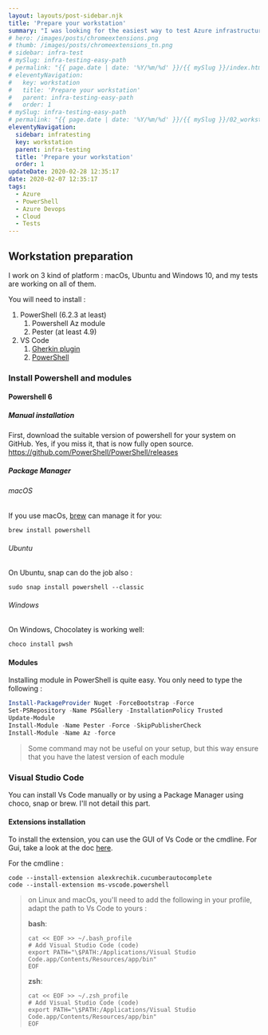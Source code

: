 ```yaml
---
layout: layouts/post-sidebar.njk
title: 'Prepare your workstation'
summary: "I was looking for the easiest way to test Azure infrastructure."
# hero: /images/posts/chromeextensions.png
# thumb: /images/posts/chromeextensions_tn.png
# sidebar: infra-test
# mySlug: infra-testing-easy-path
# permalink: "{{ page.date | date: '%Y/%m/%d' }}/{{ mySlug }}/index.html"
# eleventyNavigation:
#   key: workstation
#   title: 'Prepare your workstation'
#   parent: infra-testing-easy-path
#   order: 1
# mySlug: infra-testing-easy-path
# permalink: "{{ page.date | date: '%Y/%m/%d' }}/{{ mySlug }}/02_workstation/index.html"
eleventyNavigation:
  sidebar: infratesting
  key: workstation
  parent: infra-testing
  title: 'Prepare your workstation'
  order: 1
updateDate: 2020-02-28 12:35:17
date: 2020-02-07 12:35:17
tags:
  - Azure
  - PowerShell
  - Azure Devops
  - Cloud
  - Tests
---
```


## Workstation preparation

I work on 3 kind of platform : macOs, Ubuntu and Windows 10, and my tests are working on all of them.

You will need to install :

1. PowerShell (6.2.3 at least)
   1. Powershell Az module
   2. Pester (at least 4.9)
2. VS Code
   1. [Gherkin plugin](https://marketplace.visualstudio.com/items?itemName=alexkrechik.cucumberautocomplete)
   2. [PowerShell](https://marketplace.visualstudio.com/items?itemName=ms-vscode.PowerShell)

### Install Powershell and modules

#### Powershell 6

##### Manual installation

First, download the suitable version of powershell for your system on GitHub. Yes, if you miss it, that is now fully open source.  
<https://github.com/PowerShell/PowerShell/releases>

##### Package Manager

###### macOS

If you use macOs, [brew](https://brew.sh/) can manage it  for you:

``` shell
brew install powershell
```

###### Ubuntu

On Ubuntu, snap can do the job also :

``` shell
sudo snap install powershell --classic
```

###### Windows

On Windows, Chocolatey is working well:  

``` powershell
choco install pwsh
```

#### Modules

Installing module in PowerShell is quite easy. You only need to type the following :

``` powershell
Install-PackageProvider Nuget -ForceBootstrap -Force
Set-PSRepository -Name PSGallery -InstallationPolicy Trusted
Update-Module
Install-Module -Name Pester -Force -SkipPublisherCheck
Install-Module -Name Az -force
```

> Some command may not be useful on your setup, but this way ensure that you have the latest version of each module

### Visual Studio Code

You can install Vs Code manually or by using a Package Manager using choco, snap or brew. I'll not detail this part.

#### Extensions installation

To install the extension, you can use the GUI of Vs Code or the cmdline. For Gui, take a look at the doc [here](https://code.visualstudio.com/docs/editor/extension-gallery).

For the cmdline :

``` shell
code --install-extension alexkrechik.cucumberautocomplete
code --install-extension ms-vscode.powershell
```

> on Linux and macOs, you'll need to add the following in your profile, adapt the path to Vs Code to yours :
>
> __bash__:
>
> ``` shell
> cat << EOF >> ~/.bash_profile
> # Add Visual Studio Code (code)
> export PATH="\$PATH:/Applications/Visual Studio Code.app/Contents/Resources/app/bin"
> EOF
> ```
>
> __zsh__:
>
> ``` shell
> cat << EOF >> ~/.zsh_profile
> # Add Visual Studio Code (code)
> export PATH="\$PATH:/Applications/Visual Studio Code.app/Contents/Resources/app/bin"
> EOF
> ```